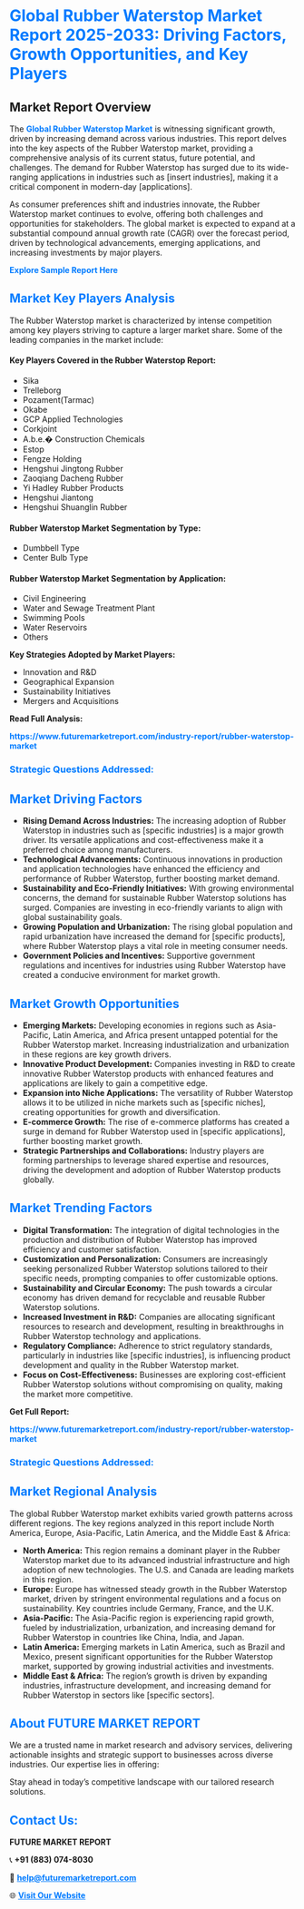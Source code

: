 <h1 style="color: #007BFF;">Global Rubber Waterstop Market Report 2025-2033: Driving Factors, Growth Opportunities, and Key Players</h1>

<section id="overview">
<h2>Market Report Overview</h2>
<p>The <a href="https://www.futuremarketreport.com/industry-report/rubber-waterstop-market" style="color: #007BFF; text-decoration: none;"><strong>Global Rubber Waterstop Market</strong></a> is witnessing significant growth, driven by increasing demand across various industries. This report delves into the key aspects of the Rubber Waterstop market, providing a comprehensive analysis of its current status, future potential, and challenges. The demand for Rubber Waterstop has surged due to its wide-ranging applications in industries such as [insert industries], making it a critical component in modern-day [applications].</p>
<p>As consumer preferences shift and industries innovate, the Rubber Waterstop market continues to evolve, offering both challenges and opportunities for stakeholders. The global market is expected to expand at a substantial compound annual growth rate (CAGR) over the forecast period, driven by technological advancements, emerging applications, and increasing investments by major players.</p>
</section>

<section id="overview">
<p><a href="https://www.futuremarketreport.com/request-sample/reportId=28815" style="color: #007BFF; text-decoration: none;"><strong>Explore Sample Report Here</strong></a></p>
</section>

<section id="key-players">
<h2 style="color: #007BFF;">Market Key Players Analysis</h2>
<p>The Rubber Waterstop market is characterized by intense competition among key players striving to capture a larger market share. Some of the leading companies in the market include:</p>
<h4>Key Players Covered in the Rubber Waterstop Report:</h4>
<ul><li>Sika</li><li>Trelleborg</li><li>Pozament(Tarmac)</li><li>Okabe</li><li>GCP Applied Technologies</li><li>Corkjoint</li><li>A.b.e.� Construction Chemicals</li><li>Estop</li><li>Fengze Holding</li><li>Hengshui Jingtong Rubber</li><li>Zaoqiang Dacheng Rubber</li><li>Yi Hadley Rubber Products</li><li>Hengshui Jiantong</li><li>Hengshui Shuanglin Rubber</li></ul>
<h4>Rubber Waterstop Market Segmentation by Type:</h4>
<ul><li>Dumbbell Type</li><li>Center Bulb Type</li></ul>

<h4>Rubber Waterstop Market Segmentation by Application:</h4>
<ul><li>Civil Engineering</li><li>Water and Sewage Treatment Plant</li><li>Swimming Pools</li><li>Water Reservoirs</li><li>Others</li></ul>
<p><strong>Key Strategies Adopted by Market Players:</strong></p>
<ul>
<li>Innovation and R&D</li>
<li>Geographical Expansion</li>
<li>Sustainability Initiatives</li>
<li>Mergers and Acquisitions</li>
</ul>
</section>

<section>
<p><strong>Read Full Analysis: </strong></p><a href="https://www.futuremarketreport.com/industry-report/rubber-waterstop-market" style="color: #007BFF; text-decoration: none;"><strong>https://www.futuremarketreport.com/industry-report/rubber-waterstop-market</strong></a>
<h3 style="color: #007BFF;">Strategic Questions Addressed:</h3>
</section>

<section id="driving-factors">
<h2 style="color: #007BFF;">Market Driving Factors</h2>
<ul>
<li><strong>Rising Demand Across Industries:</strong> The increasing adoption of Rubber Waterstop in industries such as [specific industries] is a major growth driver. Its versatile applications and cost-effectiveness make it a preferred choice among manufacturers.</li>
<li><strong>Technological Advancements:</strong> Continuous innovations in production and application technologies have enhanced the efficiency and performance of Rubber Waterstop, further boosting market demand.</li>
<li><strong>Sustainability and Eco-Friendly Initiatives:</strong> With growing environmental concerns, the demand for sustainable Rubber Waterstop solutions has surged. Companies are investing in eco-friendly variants to align with global sustainability goals.</li>
<li><strong>Growing Population and Urbanization:</strong> The rising global population and rapid urbanization have increased the demand for [specific products], where Rubber Waterstop plays a vital role in meeting consumer needs.</li>
<li><strong>Government Policies and Incentives:</strong> Supportive government regulations and incentives for industries using Rubber Waterstop have created a conducive environment for market growth.</li>
</ul>
</section>

<section id="growth-opportunities">
<h2 style="color: #007BFF;">Market Growth Opportunities</h2>
<ul>
<li><strong>Emerging Markets:</strong> Developing economies in regions such as Asia-Pacific, Latin America, and Africa present untapped potential for the Rubber Waterstop market. Increasing industrialization and urbanization in these regions are key growth drivers.</li>
<li><strong>Innovative Product Development:</strong> Companies investing in R&D to create innovative Rubber Waterstop products with enhanced features and applications are likely to gain a competitive edge.</li>
<li><strong>Expansion into Niche Applications:</strong> The versatility of Rubber Waterstop allows it to be utilized in niche markets such as [specific niches], creating opportunities for growth and diversification.</li>
<li><strong>E-commerce Growth:</strong> The rise of e-commerce platforms has created a surge in demand for Rubber Waterstop used in [specific applications], further boosting market growth.</li>
<li><strong>Strategic Partnerships and Collaborations:</strong> Industry players are forming partnerships to leverage shared expertise and resources, driving the development and adoption of Rubber Waterstop products globally.</li>
</ul>
</section>

<section id="trending-factors">
<h2 style="color: #007BFF;">Market Trending Factors</h2>
<ul>
<li><strong>Digital Transformation:</strong> The integration of digital technologies in the production and distribution of Rubber Waterstop has improved efficiency and customer satisfaction.</li>
<li><strong>Customization and Personalization:</strong> Consumers are increasingly seeking personalized Rubber Waterstop solutions tailored to their specific needs, prompting companies to offer customizable options.</li>
<li><strong>Sustainability and Circular Economy:</strong> The push towards a circular economy has driven demand for recyclable and reusable Rubber Waterstop solutions.</li>
<li><strong>Increased Investment in R&D:</strong> Companies are allocating significant resources to research and development, resulting in breakthroughs in Rubber Waterstop technology and applications.</li>
<li><strong>Regulatory Compliance:</strong> Adherence to strict regulatory standards, particularly in industries like [specific industries], is influencing product development and quality in the Rubber Waterstop market.</li>
<li><strong>Focus on Cost-Effectiveness:</strong> Businesses are exploring cost-efficient Rubber Waterstop solutions without compromising on quality, making the market more competitive.</li>
</ul>
</section>

<section>
<p><strong>Get Full Report: </strong></p><a href="https://www.futuremarketreport.com/industry-report/rubber-waterstop-market" style="color: #007BFF; text-decoration: none;"><strong>https://www.futuremarketreport.com/industry-report/rubber-waterstop-market</strong></a>
<h3 style="color: #007BFF;">Strategic Questions Addressed:</h3>
</section>


<section id="regional-analysis">
<h2 style="color: #007BFF;">Market Regional Analysis</h2>
<p>The global Rubber Waterstop market exhibits varied growth patterns across different regions. The key regions analyzed in this report include North America, Europe, Asia-Pacific, Latin America, and the Middle East & Africa:</p>
<ul>
<li><strong>North America:</strong> This region remains a dominant player in the Rubber Waterstop market due to its advanced industrial infrastructure and high adoption of new technologies. The U.S. and Canada are leading markets in this region.</li>
<li><strong>Europe:</strong> Europe has witnessed steady growth in the Rubber Waterstop market, driven by stringent environmental regulations and a focus on sustainability. Key countries include Germany, France, and the U.K.</li>
<li><strong>Asia-Pacific:</strong> The Asia-Pacific region is experiencing rapid growth, fueled by industrialization, urbanization, and increasing demand for Rubber Waterstop in countries like China, India, and Japan.</li>
<li><strong>Latin America:</strong> Emerging markets in Latin America, such as Brazil and Mexico, present significant opportunities for the Rubber Waterstop market, supported by growing industrial activities and investments.</li>
<li><strong>Middle East & Africa:</strong> The region’s growth is driven by expanding industries, infrastructure development, and increasing demand for Rubber Waterstop in sectors like [specific sectors].</li>
</ul>
</section>

<footer>
<h2 style="color: #007BFF;">About FUTURE MARKET REPORT</h2>
<p>We are a trusted name in market research and advisory services, delivering actionable insights and strategic support to businesses across diverse industries. Our expertise lies in offering:</p>

<p>Stay ahead in today’s competitive landscape with our tailored research solutions.</p>

<h2 style="color: #007BFF;">Contact Us:</h2>
<p><strong>FUTURE MARKET REPORT</strong></p>
<p>📞 <strong>+91 (883) 074-8030</strong></p>
<p>📧 <strong><a href="mailto:help@futuremarketreport.com" style="color: #007BFF;">help@futuremarketreport.com</a></strong></p>
<p>🌐 <strong><a href="https://www.futuremarketreport.com/" style="color: #007BFF;">Visit Our Website</a></strong></p>
</footer>